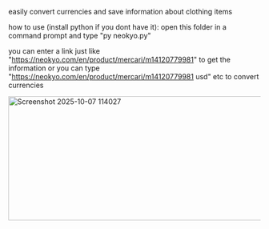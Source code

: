 easily convert currencies and save information about clothing items

how to use (install python if you dont have it):
open this folder in a command prompt and type "py neokyo.py"

you can enter a link just like "https://neokyo.com/en/product/mercari/m14120779981" to get the information
or you can type "https://neokyo.com/en/product/mercari/m14120779981 usd" etc to convert currencies

<img width="926" height="248" alt="Screenshot 2025-10-07 114027" src="https://github.com/user-attachments/assets/a5e93e3d-4c22-4e61-8701-c185d356178b" />
